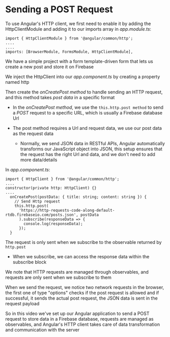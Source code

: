 # Sending a POST Request

To use Angular's HTTP client, we first need to enable it by adding the HttpClientModule and adding it to our imports array in _app.module.ts_:

```
import { HttpClientModule } from '@angular/common/http';
....
....
imports: [BrowserModule, FormsModule, HttpClientModule],
```

We have a simple project with a form template-driven form that lets us create a new post and store it on Firebase

We inject the HttpClient into our _app.component.ts_ by creating a property named http

Then create the _onCreatePost method_ to handle sending an HTTP request, and this method takes _post data_ in a specific format

- In the _onCreatePost method_, we use the `this.http.post method` to send a _POST_ request to a specific URL, which is usually a Firebase database Url

- The post method requires a Url and request data, we use our post data as the request data
  - Normally, we send JSON data in RESTful APIs, Angular automatically transforms our JavaScript object into JSON, this setup ensures that the request has the right Url and data, and we don't need to add more data/details

In _app.component.ts_:

```
import { HttpClient } from '@angular/common/http';
....
constructor(private http: HttpClient) {}
....
  onCreatePost(postData: { title: string; content: string }) {
    // Send Http request
    this.http.post(
      'https://http-requests-code-along-default-rtdb.firebaseio.com/posts.json', postData
      ).subscribe(responseData => {
        console.log(responseData);
      });
  }
```

The request is only sent when we subscribe to the observable returned by `http.post`

- When we subscribe, we can access the response data within the subscribe block

We note that HTTP requests are managed through observables, and requests are only sent when we subscribe to them

When we send the request, we notice two network requests in the browser, the first one of type "options" checks if the post request is allowed and if successful, it sends the actual post request, the JSON data is sent in the request payload

So in this video we've set up our Angular application to send a POST request to store data in a Firebase database, requests are managed as observables, and Angular's HTTP client takes care of data transformation and communication with the server
